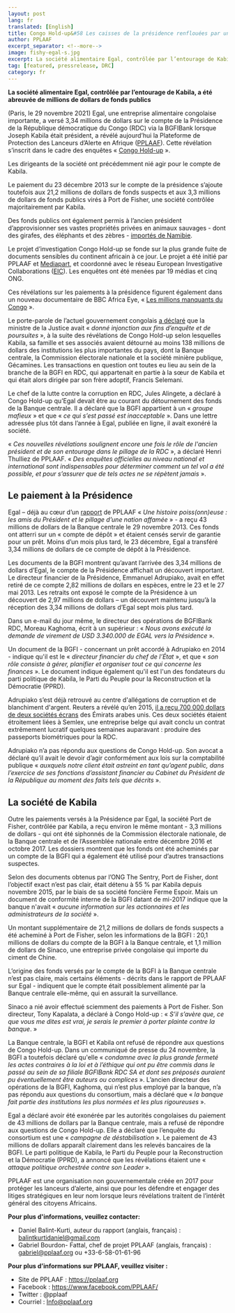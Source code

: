 ```yaml
---
layout: post
lang: fr
translated: [English]
title: Congo Hold-up&#58 Les caisses de la présidence renflouées par une entreprise privée
author: PPLAAF
excerpt_separator: <!--more-->
image: fishy-egal-s.jpg
excerpt: La société alimentaire Egal, contrôlée par l’entourage de Kabila, a été abreuvée de millions de dollars de fonds publics
tag: [featured, pressrelease, DRC]
category: fr
---
```


**La société alimentaire Egal, contrôlée par l’entourage de Kabila, a été abreuvée de millions de dollars de fonds publics**


(Paris, le 29 novembre 2021) Egal, une entreprise alimentaire congolaise importante, a versé 3,34 millions de dollars sur le compte de la Présidence de la République démocratique du Congo (RDC) via la BGFIBank lorsque Joseph Kabila était président, a révélé aujourd’hui la Plateforme de Protection des Lanceurs d’Alerte en Afrique ([PPLAAF](https://pplaaf.org)). Cette révélation s’inscrit dans le cadre des enquêtes « [Congo Hold-up](https://congoholdup.com) ».

Les dirigeants de la société ont précédemment nié agir pour le compte de Kabila.

Le paiement du 23 décembre 2013 sur le compte de la présidence s’ajoute toutefois aux 21,2 millions de dollars de fonds suspects et aux 3,3 millions de dollars de fonds publics virés à Port de Fisher, une société contrôlée majoritairement par Kabila. 

Des fonds publics ont également permis à l’ancien président d’approvisionner ses vastes propriétés privées en animaux sauvages - dont des girafes, des éléphants et des zèbres - [importés de Namibie](https://www.conservationfrontlines.org/2020/01/drc-translocation-2019-wildlife-vets-namibia/).

Le projet d’investigation Congo Hold-up se fonde sur la plus grande fuite de documents sensibles du continent africain à ce jour. Le projet a été initié par PPLAAF et [Mediapart](https://www.mediapart.fr/), et coordonné avec le réseau European Investigative Collaborations ([EIC](https://eic.network/)). Les enquêtes ont été menées par 19 médias et cinq ONG.

Ces révélations sur les paiements à la présidence figurent également dans un nouveau documentaire de BBC Africa Eye, « [Les millions manquants du Congo](https://www.youtube.com/watch?v=hnRknQDxBCQ&ab_channel=BBCNewsAfrica) ».

Le porte-parole de l’actuel gouvernement congolais [a déclaré](https://www.lemonde.fr/afrique/article/2021/11/24/congo-hold-up-ouverture-d-une-information-judiciaire-visant-le-clan-de-joseph-kabila_6103445_3212.html) que la ministre de la Justice avait « _donné injonction aux fins d’enquête et de poursuites_ », à la suite des révélations de Congo Hold-up selon lesquelles Kabila, sa famille et ses associés avaient détourné au moins 138 millions de dollars des institutions les plus importantes du pays, dont la Banque centrale, la Commission électorale nationale et la société minière publique, Gécamines. Les transactions en question ont toutes eu lieu au sein de la branche de la BGFI en RDC, qui appartenait en partie à la sœur de Kabila et qui était alors dirigée par son frère adoptif, Francis Selemani.

Le chef de la lutte contre la corruption en RDC, Jules Alingete, a déclaré à Congo Hold-up qu’Egal devait être au courant du détournement des fonds de la Banque centrale. Il a déclaré que la BGFI appartient à un « _groupe mafieux_ » et que « _ce qui s’est passé est inacceptable_ ». Dans une lettre adressée plus tôt dans l’année à Egal, publiée en ligne, il avait exonéré la société.

« _Ces nouvelles révélations soulignent encore une fois le rôle de l'ancien président et de son entourage dans le pillage de la RDC_ », a déclaré Henri Thulliez de PPLAAF. « _Des enquêtes officielles au niveau national et international sont indispensables pour déterminer comment un tel vol a été possible, et pour s’assurer que de tels actes ne se répètent jamais_ ».

## Le paiement à la Présidence

Egal – déjà au cœur d’un [rapport](https://www.pplaaf.org/downloads/fishyFR.pdf) de PPLAAF « _Une histoire poiss(onn)euse : les amis du Président et le pillage d’une nation affamée_ » - a reçu 43 millions de dollars de la Banque centrale le 29 novembre 2013. Ces fonds ont atterri sur un « compte de dépôt » et étaient censés servir de garantie pour un prêt. Moins d’un mois plus tard, le 23 décembre, Egal a transféré 3,34 millions de dollars de ce compte de dépôt à la Présidence. 

Les documents de la BGFI montrent qu’avant l’arrivée des 3,34 millions de dollars d’Egal, le compte de la Présidence affichait un découvert important. Le directeur financier de la Présidence, Emmanuel Adrupiako, avait en effet retiré de ce compte 2,82 millions de dollars en espèces, entre le 23 et le 27 mai 2013. Les retraits ont exposé le compte de la Présidence à un découvert de 2,97 millions de dollars – un découvert maintenu jusqu’à la réception des 3,34 millions de dollars d’Egal sept mois plus tard.

Dans un e-mail du jour même, le directeur des opérations de BGFIBank RDC, Moreau Kaghoma, écrit à un supérieur : « _Nous avons exécuté la demande de virement de USD 3.340.000 de EGAL vers la Présidence_ ». 

Un document de la BGFI - concernant un prêt accordé à Adrupiako en 2014 - indique qu'il est le « _directeur financier du chef de l’État_ », et que « _son rôle consiste à gérer, planifier et organiser tout ce qui concerne les finances_ ». Le document indique également qu'il est l'un des fondateurs du parti politique de Kabila, le Parti du Peuple pour la Reconstruction et la Démocratie (PPRD).

Adrupiako s’est déjà retrouvé au centre d'allégations de corruption et de blanchiment d'argent. Reuters a révélé qu’en 2015, [il a reçu 700 000 dollars de deux sociétés écrans](https://www.reuters.com/article/ozatp-uk-congo-passports-payments-idAFKBN17F1P2-OZATP) des Émirats arabes unis. Ces deux sociétés étaient étroitement liées à Semlex, une entreprise belge qui avait conclu un contrat extrêmement lucratif quelques semaines auparavant : produire des passeports biométriques pour la RDC.

Adrupiako n’a pas répondu aux questions de Congo Hold-up. Son avocat a déclaré qu’il avait le devoir d’agir conformément aux lois sur la comptabilité publique « _auxquels notre client était astreint en tant qu’agent public, dans l’exercice de ses fonctions d’assistant financier au Cabinet du Président de la République au moment des faits tels que décrits_ ». 

## La société de Kabila

Outre les paiements versés à la Présidence par Egal, la société Port de Fisher, contrôlée par Kabila, a reçu environ le même montant - 3,3 millions de dollars - qui ont été siphonnés de la Commission électorale nationale, de la Banque centrale et de l’Assemblée nationale entre décembre 2016 et octobre 2017. Les dossiers montrent que les fonds ont été acheminés par un compte de la BGFI qui a également été utilisé pour d’autres transactions suspectes. 

Selon des documents obtenus par l’ONG The Sentry, Port de Fisher, dont l’objectif exact n’est pas clair, était détenu à 55 % par Kabila depuis novembre 2015, par le biais de sa société foncière Ferme Espoir. Mais un document de conformité interne de la BGFI datant de mi-2017 indique que la banque n'avait « _aucune information sur les actionnaires et les administrateurs de la société_ ».

Un montant supplémentaire de 21,2 millions de dollars de fonds suspects a été acheminé à Port de Fisher, selon les informations de la BGFI : 20,1 millions de dollars du compte de la BGFI à la Banque centrale, et 1,1 million de dollars de Sinaco, une entreprise privée congolaise qui importe du ciment de Chine. 

L’origine des fonds versés par le compte de la BGFI à la Banque centrale n’est pas claire, mais certains éléments - décrits dans le rapport de PPLAAF sur Egal - indiquent que le compte était possiblement alimenté par la Banque centrale elle-même, qui en assurait la surveillance.

Sinaco a nié avoir effectué sciemment des paiements à Port de Fisher. Son directeur, Tony Kapalata, a déclaré à Congo Hold-up : « _S’il s’avère que, ce que vous me dites est vrai, je serais le premier à porter plainte contre la banque_. » 

La Banque centrale, la BGFI et Kabila ont refusé de répondre aux questions de Congo Hold-up. Dans un communiqué de presse du 24 novembre, la BGFI a toutefois déclaré qu'elle « _condamne avec la plus grande fermeté les actes contraires à la loi et à l’éthique qui ont pu être commis dans le passé au sein de sa filiale BGFlBank RDC SA et dont ses préposés auraient pu éventuellement être auteurs ou complices_ ».  L’ancien directeur des opérations de la BGFI, Kaghoma, qui n’est plus employé par la banque, n’a pas répondu aux questions du consortium, mais a déclaré que « _la banque fait partie des institutions les plus normées et les plus rigoureuses_ ».

Egal a déclaré avoir été exonérée par les autorités congolaises du paiement de 43 millions de dollars par la Banque centrale, mais a refusé de répondre aux questions de Congo Hold-up. Elle a déclaré que l’enquête du consortium est une « _campagne de déstabilisation_ ».  Le paiement de 43 millions de dollars apparaît clairement dans les relevés bancaires de la BGFI. 
Le parti politique de Kabila, le Parti du Peuple pour la Reconstruction et la Démocratie (PPRD), a annoncé que les révélations étaient une « _attaque politique orchestrée contre son Leader_ ». 

PPLAAF est une organisation non gouvernementale créée en 2017 pour protéger les lanceurs d’alerte, ainsi que pour les défendre et engager des litiges stratégiques en leur nom lorsque leurs révélations traitent de l’intérêt général des citoyens Africains.


**Pour plus d'informations, veuillez contacter:**

- Daniel Balint-Kurti, auteur du rapport (anglais, français) : balintkurtidaniel@gmail.com
- Gabriel Bourdon- Fattal, chef de projet PPLAAF (anglais, français) : gabriel@pplaaf.org ou +33-6-58-01-61-96


**Pour plus d’informations sur PPLAAF, veuillez visiter :**
- Site de PPLAAF : https://pplaaf.org
- Facebook : https://www.facebook.com/PPLAAF/
- Twitter : @pplaaf 
- Courriel : Info@pplaaf.org

